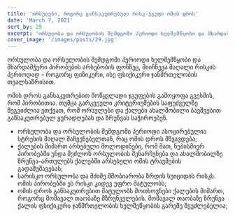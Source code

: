 ```yaml
---
title: 'ორსულები, როგორც განსაკუთრებული რისკ-ჯგუფი ომის დროს'
date: 'March 7, 2021'
sort_by: 29
excerpt: 'ორსულობა და ორსულობის შემდგომი პერიოდი ხელშემწყობი და მხარდამჭერი პირობების არსებობის ფონზეც...'
cover_image: '/images/posts/29.jpg'
---
```


ორსულობა და ორსულობის შემდგომი პერიოდი ხელშემწყობი და მხარდამჭერი პირობების არსებობის ფონზეც, მიიჩნევა მაღალი რისკის პერიოდად - როგორც ფიზიკური, ისე ფსიქიკური ჯანმრთელობის თვალსაზრისით. 

ომის დროს განსაკუთრებით მოწყვლადი ჯგუფების გამოყოფა გვესმის, რომ პირობითია. თუმცა გარკვეული კრიტერიუმების საფუძველზე შეგვიძლია ვთქვათ, რომ ორსულები და ქალები ახალშობილი ბავშვებით განსაკუთრებულ ყურადღებას და ზრუნვას საჭიროებენ. 

-	ორსულობა და ორსულობის შემდგომი პერიოდი ასოცირებულია სტრესის მაღალ მაჩვენებელთან, რაც ომის დროს მწვავდება;
-	ქალების მიმართ არსებული მოლოდინები, რომ მათ, ნებისმიერ პირობებში უნდა შეძლონ ორსულობის შენარჩუნება და ახალშობილზე ზრუნვა-ართულებს ქალებში არსებული ომის ტრავმების გადამუშავებას;
-	სარისკო ორსულობა და მძიმე მშობიარობა ზრდის სუიციდის რისკს. ომის პირობებში ეს რისკი კიდევ უფრო მატულობს;
-	ომის დროს განსაკუთრებით მატულობს მოთხოვნები ქალების მიმართ, როგორც მომავალ თაობაზე მზრუნველების. მომავალ თაობაზე ზრუნვა ქალის ფსიქიკური ჯანმრთელობის ხელშეწყობის გარეშე შეუძლებელია; 






